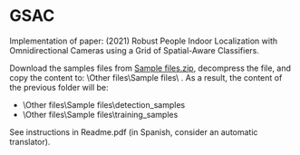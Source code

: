 # GSAC
Implementation of paper: (2021) Robust People Indoor Localization with Omnidirectional Cameras using a Grid of Spatial-Aware Classifiers.

Download the samples files from [Sample files.zip](https://drive.upm.es/s/7uaUAYXbjgnBm26), decompress the file, and copy the content to: \Other files\Sample files\ . As a result, the content of the previous folder will be:
- \Other files\Sample files\detection_samples
- \Other files\Sample files\training_samples

See instructions in Readme.pdf (in Spanish, consider an automatic translator).
